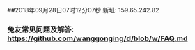 ##2018年09月28日07时12分07秒 新址: 159.65.242.82
### 兔友常见问题及解答: https://github.com/wanggonging/d/blob/w/FAQ.md
